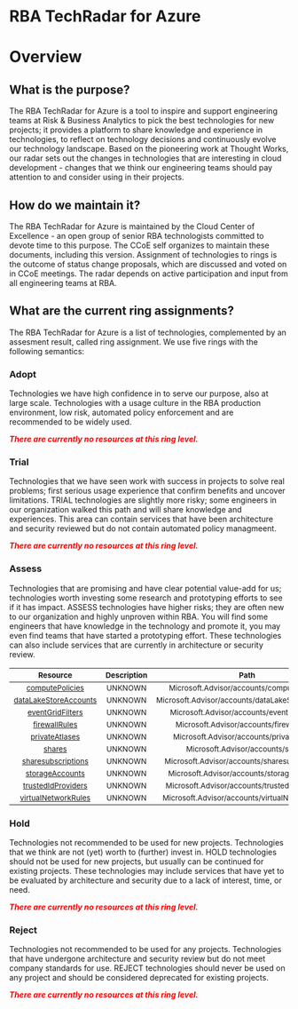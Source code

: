 
RBA TechRadar for Azure
=======================

# Overview

## What is the purpose?


The RBA TechRadar for Azure is a tool to inspire and support engineering teams at Risk & Business Analytics to pick the best technologies for new projects; it provides a platform to share knowledge and experience in technologies, to reflect on technology decisions and continuously evolve our technology landscape.  Based on the pioneering work at Thought Works, our radar sets out the changes in technologies that are interesting in cloud development - changes that we think our engineering teams should pay attention to and consider using in their projects.
## How do we maintain it?


The RBA TechRadar for Azure is maintained by the Cloud Center of Excellence - an open group of senior RBA technologists committed to devote time to this purpose.  The CCoE self organizes to maintain these documents, including this version.  Assignment of technologies to rings is the outcome of status change proposals, which are discussed and voted on in CCoE meetings.  The radar depends on active participation and input from all engineering teams at RBA.
## What are the current ring assignments?


The RBA TechRadar for Azure is a list of technologies, complemented by an assesment result, called ring assignment.  We use five rings with the following semantics:
### Adopt


Technologies we have high confidence in to serve our purpose, also at large scale.  Technologies with a usage culture in the RBA production environment, low risk, automated policy enforcement and are recommended to be widely used.  
  
***<font color="red"> There are currently no resources at this ring level. </font>***
### Trial


Technologies that we have seen work with success in projects to solve real problems;  first serious usage experience that confirm benefits and uncover limitations.  TRIAL technologies are slightly more risky; some engineers in our organization walked this path and will share knowledge and experiences.  This area can contain services that have been architecture and security reviewed but do not contain automated policy managmeent.  
  
***<font color="red"> There are currently no resources at this ring level. </font>***
### Assess


Technologies that are promising and have clear potential value-add for us; technologies worth investing some research and prototyping efforts to see if it has impact.  ASSESS technologies have higher risks;  they are often new to our organization and highly unproven within RBA.  You will find some engineers that have knowledge in the technology and promote it, you may even find teams that have started a prototyping effort.  These technologies can also include services that are currently in architecture or security review.  

|<sub>Resource</sub>|<sub>Description</sub>|<sub>Path</sub>|<sub>Status</sub>|
| :---: | :---: | :---: | :---: |
|<sub>[computePolicies](https://github.com/openrba/python-azure-techradar/tree/master/Microsoft.Advisor/accounts/computePolicies)</sub>|<sub>UNKNOWN</sub>|<sub>Microsoft.Advisor/accounts/computePolicies</sub>|<sub>ASSESS</sub>|
|<sub>[dataLakeStoreAccounts](https://github.com/openrba/python-azure-techradar/tree/master/Microsoft.Advisor/accounts/dataLakeStoreAccounts)</sub>|<sub>UNKNOWN</sub>|<sub>Microsoft.Advisor/accounts/dataLakeStoreAccounts</sub>|<sub>ASSESS</sub>|
|<sub>[eventGridFilters](https://github.com/openrba/python-azure-techradar/tree/master/Microsoft.Advisor/accounts/eventGridFilters)</sub>|<sub>UNKNOWN</sub>|<sub>Microsoft.Advisor/accounts/eventGridFilters</sub>|<sub>ASSESS</sub>|
|<sub>[firewallRules](https://github.com/openrba/python-azure-techradar/tree/master/Microsoft.Advisor/accounts/firewallRules)</sub>|<sub>UNKNOWN</sub>|<sub>Microsoft.Advisor/accounts/firewallRules</sub>|<sub>ASSESS</sub>|
|<sub>[privateAtlases](https://github.com/openrba/python-azure-techradar/tree/master/Microsoft.Advisor/accounts/privateAtlases)</sub>|<sub>UNKNOWN</sub>|<sub>Microsoft.Advisor/accounts/privateAtlases</sub>|<sub>ASSESS</sub>|
|<sub>[shares](https://github.com/openrba/python-azure-techradar/tree/master/Microsoft.Advisor/accounts/shares)</sub>|<sub>UNKNOWN</sub>|<sub>Microsoft.Advisor/accounts/shares</sub>|<sub>ASSESS</sub>|
|<sub>[sharesubscriptions](https://github.com/openrba/python-azure-techradar/tree/master/Microsoft.Advisor/accounts/sharesubscriptions)</sub>|<sub>UNKNOWN</sub>|<sub>Microsoft.Advisor/accounts/sharesubscriptions</sub>|<sub>ASSESS</sub>|
|<sub>[storageAccounts](https://github.com/openrba/python-azure-techradar/tree/master/Microsoft.Advisor/accounts/storageAccounts)</sub>|<sub>UNKNOWN</sub>|<sub>Microsoft.Advisor/accounts/storageAccounts</sub>|<sub>ASSESS</sub>|
|<sub>[trustedIdProviders](https://github.com/openrba/python-azure-techradar/tree/master/Microsoft.Advisor/accounts/trustedIdProviders)</sub>|<sub>UNKNOWN</sub>|<sub>Microsoft.Advisor/accounts/trustedIdProviders</sub>|<sub>ASSESS</sub>|
|<sub>[virtualNetworkRules](https://github.com/openrba/python-azure-techradar/tree/master/Microsoft.Advisor/accounts/virtualNetworkRules)</sub>|<sub>UNKNOWN</sub>|<sub>Microsoft.Advisor/accounts/virtualNetworkRules</sub>|<sub>ASSESS</sub>|

### Hold


Technologies not recommended to be used for new projects. Technologies that we think are not (yet) worth to (further) invest in.  HOLD technologies should not be used for new projects, but usually can be continued for existing projects.  These technologies may include services that have yet to be evaluated by architecture and security due to a lack of interest, time, or need.  
  
***<font color="red"> There are currently no resources at this ring level. </font>***
### Reject


Technologies not recommended to be used for any projects. Technologies that have undergone architecture and security review but do not meet company standards for use.  REJECT technologies should never be used on any project and should be considered deprecated for existing projects.  
  
***<font color="red"> There are currently no resources at this ring level. </font>***